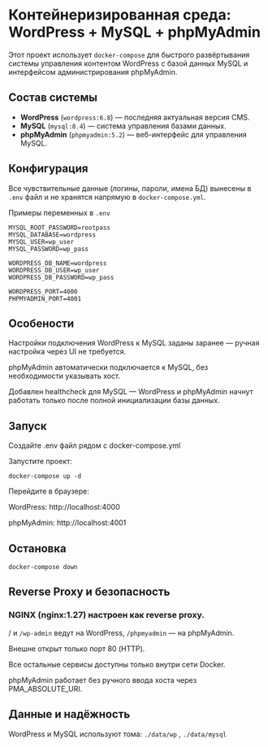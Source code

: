 # Контейнеризированная среда: WordPress + MySQL + phpMyAdmin

Этот проект использует `docker-compose` для быстрого развёртывания системы управления контентом WordPress с базой данных MySQL и интерфейсом администрирования phpMyAdmin.

## Состав системы

- **WordPress** (`wordpress:6.8`) — последняя актуальная версия CMS.
- **MySQL** (`mysql:8.4`) — система управления базами данных.
- **phpMyAdmin** (`phpmyadmin:5.2`) — веб-интерфейс для управления MySQL.

## Конфигурация

Все чувствительные данные (логины, пароли, имена БД) вынесены в `.env` файл и не хранятся напрямую в `docker-compose.yml`.

Примеры переменных в `.env`

```dotenv
MYSQL_ROOT_PASSWORD=rootpass
MYSQL_DATABASE=wordpress
MYSQL_USER=wp_user
MYSQL_PASSWORD=wp_pass

WORDPRESS_DB_NAME=wordpress
WORDPRESS_DB_USER=wp_user
WORDPRESS_DB_PASSWORD=wp_pass

WORDPRESS_PORT=4000
PHPMYADMIN_PORT=4001
```

## Особености

Настройки подключения WordPress к MySQL заданы заранее — ручная настройка через UI не требуется.

phpMyAdmin автоматически подключается к MySQL, без необходимости указывать хост.

Добавлен healthcheck для MySQL — WordPress и phpMyAdmin начнут работать только после полной инициализации базы данных.

## Запуск
Создайте .env файл рядом с docker-compose.yml

Запустите проект:

``` docker-compose up -d ```

Перейдите в браузере:

WordPress: http://localhost:4000

phpMyAdmin: http://localhost:4001

## Остановка

``` docker-compose down ```


## Reverse Proxy и безопасность

### NGINX (nginx:1.27) настроен как reverse proxy.

/ и ``/wp-admin`` ведут на WordPress, ``/phpmyadmin`` — на phpMyAdmin.

Внешне открыт только порт 80 (HTTP).

Все остальные сервисы доступны только внутри сети Docker.

phpMyAdmin работает без ручного ввода хоста через PMA_ABSOLUTE_URI.

## Данные и надёжность
WordPress и MySQL используют тома: ``./data/wp`` , ``./data/mysql``